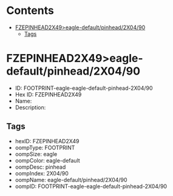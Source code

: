



Contents
========

* [FZEPINHEAD2X49>eagle-default/pinhead/2X04/90](#fzepinhead2x49eagle-defaultpinhead2x0490)
	* [Tags](#tags)

# FZEPINHEAD2X49>eagle-default/pinhead/2X04/90

- ID: FOOTPRINT-eagle-eagle-default-pinhead-2X04/90
- Hex ID: FZEPINHEAD2X49
- Name: 
- Description: 

## Tags

- hexID: FZEPINHEAD2X49
- oompType: FOOTPRINT
- oompSize: eagle
- oompColor: eagle-default
- oompDesc: pinhead
- oompIndex: 2X04/90
- oompName: eagle-default/pinhead/2X04/90
- oompID: FOOTPRINT-eagle-eagle-default-pinhead-2X04/90
